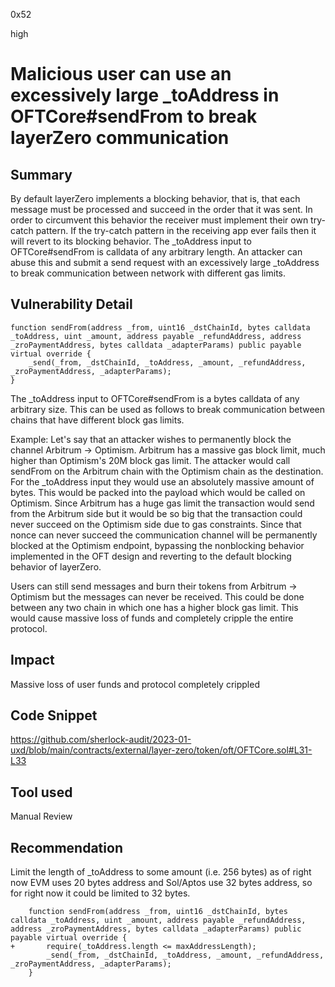 0x52

high

# Malicious user can use an excessively large _toAddress in OFTCore#sendFrom to break layerZero communication

## Summary

By default layerZero implements a blocking behavior, that is, that each message must be processed and succeed in the order that it was sent. In order to circumvent this behavior the receiver must implement their own try-catch pattern. If the try-catch pattern in the receiving app ever fails then it will revert to its blocking behavior. The _toAddress input to OFTCore#sendFrom is calldata of any arbitrary length. An attacker can abuse this and submit a send request with an excessively large _toAddress to break communication between network with different gas limits.

## Vulnerability Detail

    function sendFrom(address _from, uint16 _dstChainId, bytes calldata _toAddress, uint _amount, address payable _refundAddress, address _zroPaymentAddress, bytes calldata _adapterParams) public payable virtual override {
        _send(_from, _dstChainId, _toAddress, _amount, _refundAddress, _zroPaymentAddress, _adapterParams);
    }

The _toAddress input to OFTCore#sendFrom is a bytes calldata of any arbitrary size. This can be used as follows to break communication between chains that have different block gas limits.

Example:
Let's say that an attacker wishes to permanently block the channel Arbitrum -> Optimism. Arbitrum has a massive gas block limit, much higher than Optimism's 20M block gas limit. The attacker would call sendFrom on the Arbitrum chain with the Optimism chain as the destination. For the _toAddress input they would use an absolutely massive amount of bytes. This would be packed into the payload which would be called on Optimism. Since Arbitrum has a huge gas limit the transaction would send from the Arbitrum side but it would be so big that the transaction could never succeed on the Optimism side due to gas constraints. Since that nonce can never succeed the communication channel will be permanently blocked at the Optimism endpoint, bypassing the nonblocking behavior implemented in the OFT design and reverting to the default blocking behavior of layerZero.

Users can still send messages and burn their tokens from Arbitrum -> Optimism but the messages can never be received. This could be done between any two chain in which one has a higher block gas limit. This would cause massive loss of funds and completely cripple the entire protocol.

## Impact

Massive loss of user funds and protocol completely crippled

## Code Snippet

https://github.com/sherlock-audit/2023-01-uxd/blob/main/contracts/external/layer-zero/token/oft/OFTCore.sol#L31-L33

## Tool used

Manual Review

## Recommendation

Limit the length of _toAddress to some amount (i.e. 256 bytes) as of right now EVM uses 20 bytes address and Sol/Aptos use 32 bytes address, so for right now it could be limited to 32 bytes.

        function sendFrom(address _from, uint16 _dstChainId, bytes calldata _toAddress, uint _amount, address payable _refundAddress, address _zroPaymentAddress, bytes calldata _adapterParams) public payable virtual override {
    +       require(_toAddress.length <= maxAddressLength);       
            _send(_from, _dstChainId, _toAddress, _amount, _refundAddress, _zroPaymentAddress, _adapterParams);
        }